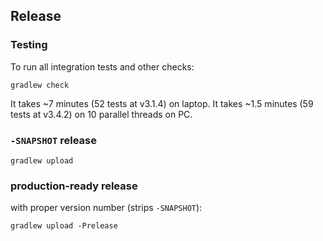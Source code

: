 ## Release
### Testing
To run all integration tests and other checks:
```terminal
gradlew check
```
It takes ~7 minutes (52 tests at v3.1.4) on laptop.
It takes ~1.5 minutes (59 tests at v3.4.2) on 10 parallel threads on PC.

### `-SNAPSHOT` release
```terminal
gradlew upload
```

### production-ready release
with proper version number (strips `-SNAPSHOT`):
```terminal
gradlew upload -Prelease
```
